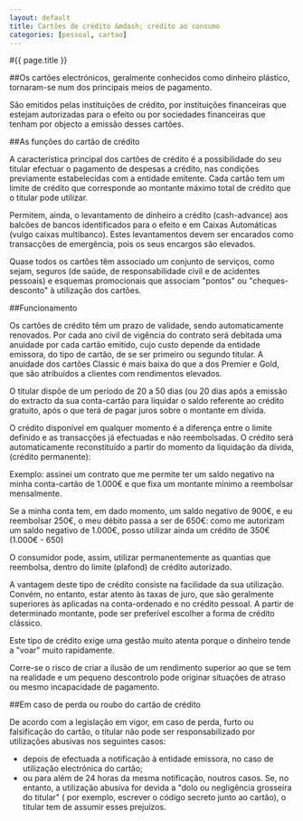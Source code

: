 ```yaml
---
layout: default
title: Cartões de crédito &mdash; crédito ao consumo
categories: [pessoal, cartao]
---
```


#{{ page.title }}

##Os cartões electrónicos, geralmente conhecidos como dinheiro plástico, tornaram-se num dos principais meios de pagamento.

São emitidos pelas instituições de crédito, por instituições financeiras que estejam autorizadas para o efeito ou por sociedades financeiras que tenham por objecto a emissão desses cartões.

##As funções do cartão de crédito

A característica principal dos cartões de crédito é a possibilidade do seu titular efectuar o pagamento de despesas a crédito, nas condições previamente estabelecidas com a entidade emitente. Cada cartão tem um limite de crédito que corresponde ao montante máximo total de crédito que o titular pode utilizar.

Permitem, ainda, o levantamento de dinheiro a crédito (cash-advance) aos balcões de bancos identificados para o efeito e em Caixas Automáticas (vulgo caixas multibanco). Estes levantamentos devem ser encarados como transacções de emergência, pois os seus encargos são elevados.

Quase todos os cartões têm associado um conjunto de serviços, como sejam, seguros (de saúde, de responsabilidade civil e de acidentes pessoais) e esquemas promocionais que associam "pontos" ou "cheques-desconto" à utilização dos cartões.

##Funcionamento

Os cartões de crédito têm um prazo de validade, sendo automaticamente renovados. Por cada ano civil de vigência do contrato será debitada uma anuidade por cada cartão emitido, cujo custo depende da entidade emissora, do tipo de cartão, de se ser primeiro ou segundo titular. A anuidade dos cartões Classic é mais baixa do que a dos Premier e Gold, que são atribuídos a clientes com rendimentos elevados.

O titular dispõe de um período de 20 a 50 dias (ou 20 dias após a emissão do extracto da sua conta-cartão para liquidar o saldo referente ao crédito gratuito, após o que terá de pagar juros sobre o montante em dívida.

O crédito disponível em qualquer momento é a diferença entre o limite definido e as transacções já efectuadas e não reembolsadas. O crédito será automaticamente reconstituído a partir do momento da liquidação da dívida, (crédito permanente):

Exemplo: assinei um contrato que me permite ter um saldo negativo na minha conta-cartão de 1.000€ e que fixa um montante mínimo a reembolsar mensalmente.

Se a minha conta tem, em dado momento, um saldo negativo de 900€, e eu reembolsar 250€, o meu débito passa a ser de 650€: como me autorizam um saldo negativo de 1.000€, posso utilizar ainda um crédito de 350€ (1.000€ - 650)

O consumidor pode, assim, utilizar permanentemente as  quantias que reembolsa, dentro do limite (plafond) de crédito autorizado.

A vantagem deste tipo de crédito consiste na facilidade da  sua utilização.
Convém, no entanto, estar atento às taxas de juro, que são geralmente superiores às aplicadas na conta-ordenado e no crédito pessoal. A partir de determinado montante, pode ser preferível escolher a forma de crédito clássico.

Este tipo de crédito exige uma gestão muito atenta porque o  dinheiro tende a "voar" muito rapidamente.

Corre-se o risco de criar a ilusão de um rendimento superior ao que se tem na realidade e um pequeno descontrolo pode originar situações de atraso ou mesmo incapacidade de pagamento.

##Em caso de perda ou roubo do cartão de crédito

De acordo com a legislação em vigor, em caso de perda, furto ou falsificação do cartão, o titular não pode ser responsabilizado por utilizações abusivas nos seguintes casos:

* depois  de efectuada a notificação à entidade emissora, no caso de utilização  electrónica do cartão;
* ou para  além de 24 horas da mesma notificação, noutros casos.
Se, no entanto, a utilização abusiva for devida a "dolo ou negligência grosseira do titular" ( por exemplo, escrever o código secreto junto ao cartão), o titular tem de assumir esses prejuízos.